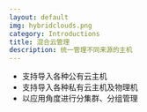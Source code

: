 ```yaml
---
layout: default
img: hybridclouds.png
category: Introductions
title: 混合云管理
description: 统一管理不同来源的主机
---
```


 * 支持导入各种公有云主机
 * 支持导入各种私有云主机及物理机
 * 以应用角度进行分集群、分组管理
